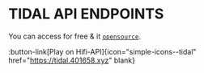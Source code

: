 # TIDAL API ENDPOINTS

You can access for free & it [`opensource`](https://github.com/sachinsenal0x64/Hifi-Tui/tree/main/api).

:button-link[Play on Hifi-API]{icon="simple-icons--tidal" href="https://tidal.401658.xyz" blank}

